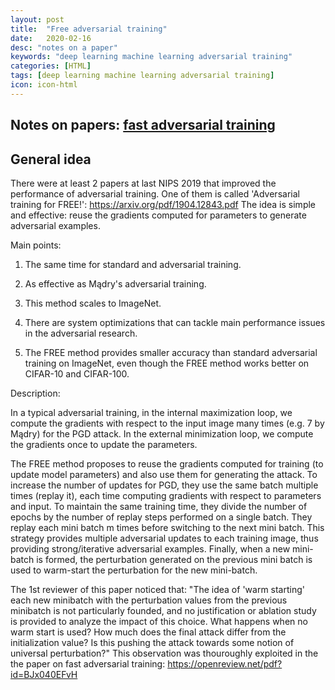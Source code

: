 ```yaml
---
layout: post
title:  "Free adversarial training"
date:   2020-02-16
desc: "notes on a paper"
keywords: "deep learning machine learning adversarial training"
categories: [HTML]
tags: [deep learning machine learning adversarial training]
icon: icon-html
---
```


## Notes on papers: [fast adversarial training](https://papers.nips.cc/paper/8597-adversarial-training-for-free.pdf) 

## General idea
There were at least 2 papers at last NIPS 2019 that improved the performance of adversarial training. One of them is called 'Adversarial training for FREE!': https://arxiv.org/pdf/1904.12843.pdf The idea is simple and effective: reuse the gradients computed for parameters to generate adversarial examples.

Main points:

1. The same time for standard and adversarial training.

2. As effective as Mądry's adversarial training.

3. This method scales to ImageNet.

4. There are system optimizations that can tackle main performance issues in the adversarial research.

5. The FREE method provides smaller accuracy than standard adversarial training on ImageNet, even though the FREE method works better on CIFAR-10 and CIFAR-100.

Description:

In a typical adversarial training, in the internal maximization loop, we compute the gradients with respect to the input image many times (e.g. 7 by Mądry) for the PGD attack. In the external minimization loop, we compute the gradients once to update the parameters.

The FREE method proposes to reuse the gradients computed for training (to update model parameters) and also use them for generating the attack. To increase the number of updates for PGD, they use the same batch multiple times (replay it), each time computing gradients with respect to parameters and input. To maintain the same training time, they divide the number of epochs by the number of replay steps performed on a single batch. They replay each mini batch m times before switching to the next mini batch. This strategy provides multiple adversarial updates to each training image, thus providing strong/iterative adversarial examples. Finally, when a new mini-batch is formed, the perturbation generated on the previous mini batch is used to warm-start the perturbation for the new mini-batch.  

The 1st reviewer of this paper noticed that: "The idea of 'warm starting' each new minibatch with the perturbation values from the previous minibatch is not particularly founded, and no justification or ablation study is provided to analyze the impact of this choice. What happens when no warm start is used? How much does the final attack differ from the initialization value? Is this pushing the attack towards some notion of universal perturbation?" This observation was thouroughly exploited in the the paper on fast adversarial training: https://openreview.net/pdf?id=BJx040EFvH